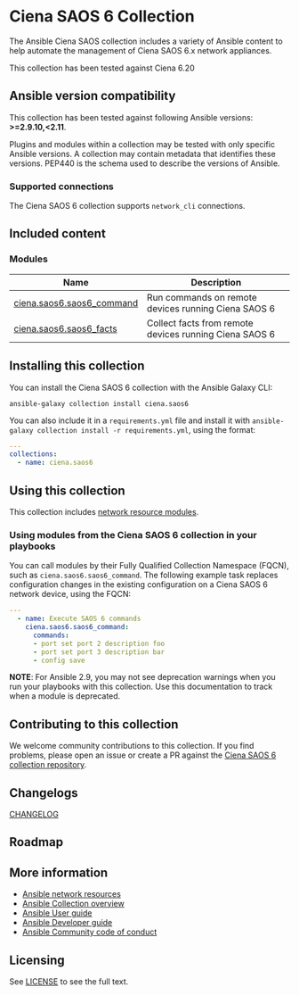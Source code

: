 

# Ciena SAOS 6 Collection

The Ansible Ciena SAOS collection includes a variety of Ansible content to help automate the management of Ciena SAOS 6.x network appliances.

This collection has been tested against Ciena 6.20

<!--start requires_ansible-->
## Ansible version compatibility

This collection has been tested against following Ansible versions: **>=2.9.10,<2.11**.

Plugins and modules within a collection may be tested with only specific Ansible versions.
A collection may contain metadata that identifies these versions.
PEP440 is the schema used to describe the versions of Ansible.
<!--end requires_ansible-->

### Supported connections
The Ciena SAOS 6 collection supports ``network_cli``  connections.

## Included content

<!--start collection content-->

### Modules
Name | Description
--- | ---
[ciena.saos6.saos6_command](https://github.com/ciena/ciena.saos6/blob/main/docs/saos6_command.md)|Run commands on remote devices running Ciena SAOS 6
[ciena.saos6.saos6_facts](https://github.com/ciena/ciena.saos6/blob/main/docs/saos6_facts.md)|Collect facts from remote devices running Ciena SAOS 6

<!--end collection content-->
## Installing this collection

You can install the Ciena SAOS 6 collection with the Ansible Galaxy CLI:

    ansible-galaxy collection install ciena.saos6

You can also include it in a `requirements.yml` file and install it with `ansible-galaxy collection install -r requirements.yml`, using the format:

```yaml
---
collections:
  - name: ciena.saos6
```

## Using this collection

This collection includes [network resource modules](https://docs.ansible.com/ansible/latest/network/user_guide/network_resource_modules.html).

### Using modules from the Ciena SAOS 6 collection in your playbooks

You can call modules by their Fully Qualified Collection Namespace (FQCN), such as `ciena.saos6.saos6_command`.
The following example task replaces configuration changes in the existing configuration on a Ciena SAOS 6 network device, using the FQCN:

```yaml
---
  - name: Execute SAOS 6 commands
    ciena.saos6.saos6_command:
      commands:
      - port set port 2 description foo
      - port set port 3 description bar
      - config save
```

**NOTE**: For Ansible 2.9, you may not see deprecation warnings when you run your playbooks with this collection. Use this documentation to track when a module is deprecated.

## Contributing to this collection

We welcome community contributions to this collection. If you find problems, please open an issue or create a PR against the [Ciena SAOS 6 collection repository](https://github.com/ciena/ciena.saos6).

## Changelogs

[CHANGELOG](CHANGELOG.rst)

## Roadmap

<!-- Optional. Include the roadmap for this collection, and the proposed release/versioning strategy so users can anticipate the upgrade/update cycle. -->

## More information

- [Ansible network resources](https://docs.ansible.com/ansible/latest/network/getting_started/network_resources.html)
- [Ansible Collection overview](https://github.com/ansible-collections/overview)
- [Ansible User guide](https://docs.ansible.com/ansible/latest/user_guide/index.html)
- [Ansible Developer guide](https://docs.ansible.com/ansible/latest/dev_guide/index.html)
- [Ansible Community code of conduct](https://docs.ansible.com/ansible/latest/community/code_of_conduct.html)

## Licensing

See [LICENSE](LICENSE) to see the full text.
